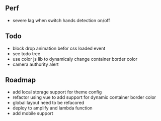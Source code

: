 ## Perf
- severe lag when switch hands detection on/off

## Todo
- block drop animation befor css loaded event
- see todo tree
- use color js lib to dynamicaly change container border color
- camera authority alert

## Roadmap
- add local storage support for theme config
- refactor using vue to add support for dynamic container border color
- global layout need to be refacored
- deploy to amplify and lambda function
- add mobile support